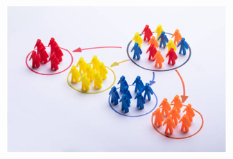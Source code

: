 <img src="https://github.com/Mr-Piyush-Kumar/Mr-Piyush-Kumar/blob/master/customer_segmentation.jpg"></img>
